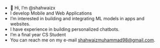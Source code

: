 - 👋 Hi, I’m @shahwaizx
-  I develop Mobile and Web Applications 
-  I’m interested in building and integrating ML models in apps and websites.
-  I have experience in building personalized chatbots.
-  I’m a final year CS Student
-  You can reach me on my e-mail shahwaizmuhammad98@gmail.com.

<!---
shahwaizx/shahwaizx is a ✨ special ✨ repository because its `README.md` (this file) appears on your GitHub profile.
You can click the Preview link to take a look at your changes.
--->
